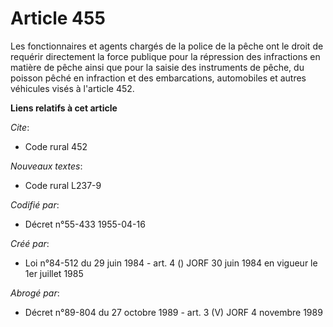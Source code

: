 # Article 455

Les fonctionnaires et agents chargés de la police de la pêche ont le droit de requérir directement la force publique pour la
répression des infractions en matière de pêche ainsi que pour la saisie des instruments de pêche, du poisson pêché en
infraction et des embarcations, automobiles et autres véhicules visés à l'article 452.

**Liens relatifs à cet article**

_Cite_:

  - Code rural 452

_Nouveaux textes_:

  - Code rural L237-9

_Codifié par_:

  - Décret n°55-433 1955-04-16

_Créé par_:

  - Loi n°84-512 du 29 juin 1984 - art. 4 () JORF 30 juin 1984 en vigueur le 1er juillet 1985

_Abrogé par_:

  - Décret n°89-804 du 27 octobre 1989 - art. 3 (V) JORF 4 novembre 1989
